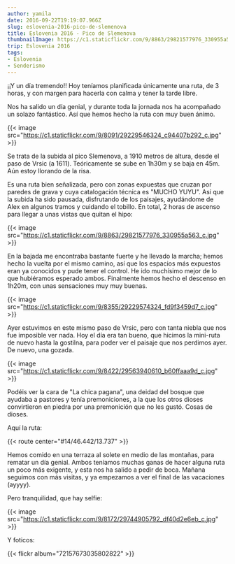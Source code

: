 ```yaml
---
author: yamila
date: 2016-09-22T19:19:07.966Z
slug: eslovenia-2016-pico-de-slemenova
title: Eslovenia 2016 - Pico de Slemenova
thumbnailImage: https://c1.staticflickr.com/9/8863/29821577976_330955a563_c.jpg
trip: Eslovenia 2016
tags:
- Eslovenia
- Senderismo
---
```


¡¡Y un día tremendo!! Hoy teníamos planificada únicamente una ruta, de 3 horas, y con margen para hacerla con calma y tener la tarde libre.

Nos ha salido un día genial, y durante toda la jornada nos ha acompañado un solazo fantástico. Así que hemos hecho la ruta con muy buen ánimo.

{{< image src="https://c1.staticflickr.com/9/8091/29229546324_c94407b292_c.jpg" >}}

Se trata de la subida al pico Slemenova, a 1910 metros de altura, desde el paso de Vrsic (a 1611). Teóricamente se sube en 1h30m y se baja en 45m. Aún estoy llorando de la risa.

Es una ruta bien señalizada, pero con zonas expuestas que cruzan por paredes de grava y cuya catalogación técnica es "MUCHO YUYU". Así que la subida ha sido pausada, disfrutando de los paisajes, ayudándome de Alex en algunos tramos y cuidando el tobillo. En total, 2 horas de ascenso para llegar a unas vistas que quitan el hipo:

{{< image src="https://c1.staticflickr.com/9/8863/29821577976_330955a563_c.jpg" >}}

En la bajada me encontraba bastante fuerte y he llevado la marcha; hemos hecho la vuelta por el mismo camino, así que los espacios más expuestos eran ya conocidos y pude tener el control. He ido muchísimo mejor de lo que hubiéramos esperado ambos. Finalmente hemos hecho el descenso en 1h20m, con unas sensaciones muy muy buenas.

{{< image src="https://c1.staticflickr.com/9/8355/29229574324_fd9f3459d7_c.jpg" >}}

Ayer estuvimos en este mismo paso de Vrsic, pero con tanta niebla que nos fue imposible ver nada. Hoy el día era tan bueno, que hicimos la mini-ruta de nuevo hasta la gostilna, para poder ver el paisaje que nos perdimos ayer. De nuevo, una gozada.

{{< image src="https://c1.staticflickr.com/9/8422/29563940610_b60ffaaa9d_c.jpg" >}}

Podéis ver la cara de "La chica pagana", una deidad del bosque que ayudaba a pastores y tenía premoniciones, a la que los otros dioses convirtieron en piedra por una premonición que no les gustó. Cosas de dioses.

Aquí la ruta:

{{< route center="#14/46.442/13.737" >}}

Hemos comido en una terraza al solete en medio de las montañas, para rematar un día genial. Ambos teníamos muchas ganas de hacer alguna ruta un poco más exigente, y esta nos ha salido a pedir de boca. Mañana seguimos con más visitas, y ya empezamos a ver el final de las vacaciones (ayyyy).

Pero tranquilidad, que hay selfie:

{{< image src="https://c1.staticflickr.com/9/8172/29744905792_df40d2e6eb_c.jpg" >}}

Y foticos:

{{< flickr album="72157673035802822" >}}
